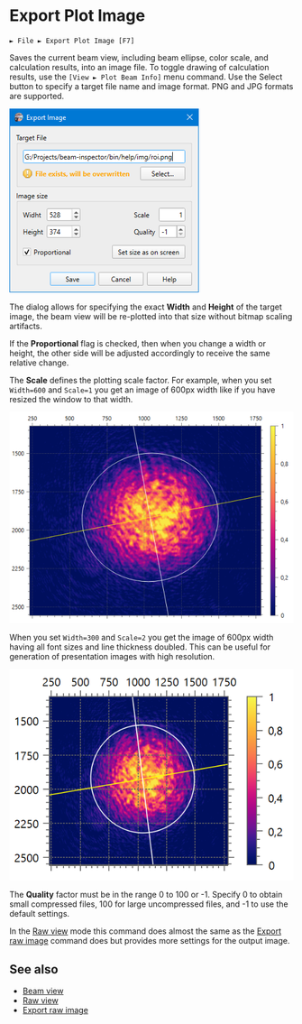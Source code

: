 # Export Plot Image

```
► File ► Export Plot Image [F7]
```

Saves the current beam view, including beam ellipse, color scale, and calculation results, into an image file. To toggle drawing of calculation results, use the `[View ► Plot Beam Info]` menu command. Use the Select button to specify a target file name and image format. PNG and JPG formats are supported.

![Screenshot](./img/export_plot.png)

The dialog allows for specifying the exact **Width** and **Height** of the target image, the beam view will be re-plotted into that size without bitmap scaling artifacts.

If the **Proportional** flag is checked, then when you change a width or height, the other side will be adjusted accordingly to receive the same relative change.

The **Scale** defines the plotting scale factor. For example, when you set `Width=600` and `Scale=1` you get an image of 600px width like if you have resized the window to that width.

![Screenshot](./img/export_plot_1.png)

When you set `Width=300` and `Scale=2` you get the image of 600px width having all font sizes and line thickness doubled. This can be useful for generation of presentation images with high resolution.

![Screenshot](./img/export_plot_2.png)

The **Quality** factor must be in the range 0 to 100 or -1. Specify 0 to obtain small compressed files, 100 for large uncompressed files, and -1 to use the default settings.


In the [Raw view](./raw_view.md) mode this command does almost the same as the [Export raw image](./export_raw.md) command does but provides more settings for the output image.

## See also

- [Beam view](./plot.md)
- [Raw view](./raw_view.md)
- [Export raw image](./export_raw.md)

&nbsp;
